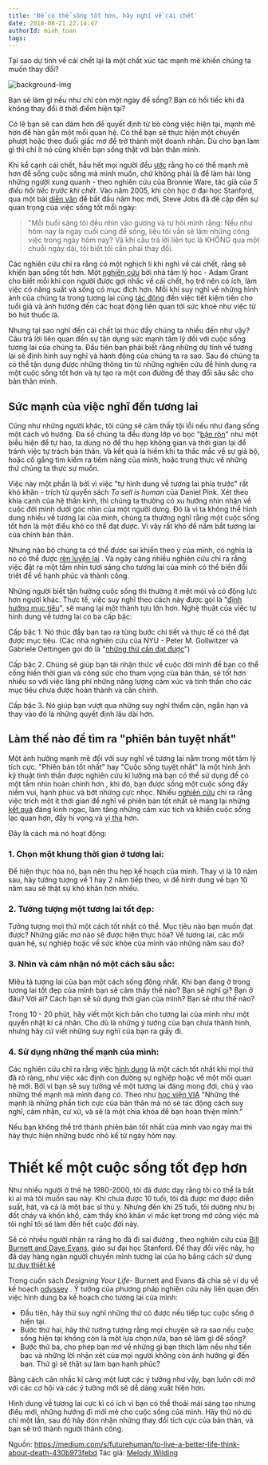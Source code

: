 ```yaml
---
title: 'Để có thể sống tốt hơn, hãy nghĩ về cái chết'
date: 2018-08-21 22:14:47
authorId: minh_toan
tags:
---
```

Tại sao dự tính về cái chết lại là một chất xúc tác mạnh mẽ khiến chúng ta muốn thay đổi?

![background-img](https://cdn-images-1.medium.com/max/2000/1*8VDdNmEfCanbuChjAV9i-A.jpeg)

Bạn sẽ làm gì nếu như chỉ còn một ngày để sống? Bạn có hối tiếc khi đã không thay đổi ở thời điểm hiện tại?
<!--more-->

Có lẽ bạn sẽ can đảm hơn để quyết định từ bỏ công việc hiện tại, mạnh mẽ hơn để hàn gắn một mối quan hệ. Có thể bạn sẽ thực hiện một chuyến phượt hoặc theo đuổi giấc mơ để trở thành một doanh nhân. Dù cho bạn làm gì thì chí ít nó cũng khiến bạn sống thật với bản thân mình.

Khi kề cạnh cái chết, hầu hết mọi người đều [ước](https://www.businessinsider.com/5-things-people-regret-on-their-deathbed-2013-12) rằng họ có thể mạnh mẽ hơn để sống cuộc sống mà mình muốn, chứ không phải là để làm hài lòng những người xung quanh - theo nghiên cứu của Bronnie Ware, tác giả của *5 điều hối tiếc trước khi chết*. Vào năm 2005, khi còn học ở đại học Stanford, qua một bài [diễn văn](https://www.ted.com/talks/steve_jobs_how_to_live_before_you_die) để bắt đầu năm học mới, Steve Jobs đã đề cập đến sự quan trọng của việc sống tốt mỗi ngày: 

> "Mỗi buổi sáng tôi đều nhìn vào gương và tự hỏi mình rằng: Nếu như hôm nay là ngày cuối cùng để sống, liệu tôi vẫn sẽ làm những công việc trong ngày hôm nay? Và khi câu trả lời liên tục là KHÔNG qua một chuỗi ngày dài, tôi biết tôi cần phải thay đổi.

Các nghiên cứu chỉ ra rằng có một nghịch lí khi nghĩ về cái chết, rằng sẽ khiến bạn sống tốt hơn. Một [nghiên cứu](https://faculty.wharton.upenn.edu/wp-content/uploads/2012/05/GrantWade-Benzoni_AMR2009%5B1%5D.pdf) bởi nhà tâm lý học - Adam Grant cho biết mỗi khi con người được gợi nhắc về cái chết, họ trở nên có ích, làm việc có năng suất và sống có mục đích hơn. Mỗi khi suy nghĩ về những hình ảnh của chúng ta trong tương lai cũng [tác động](https://hbr.org/2013/06/you-make-better-decisions-if-you-see-your-senior-self) đến việc tiết kiệm tiền cho tuổi già và ảnh hướng đến các hoạt động liên quan tới sức khoẻ như việc từ bỏ hút thuốc lá.

Nhưng tại sao nghĩ đến cái chết lại thúc đẩy chúng ta nhiều đến như vậy? Câu trả lời liên quan đến sự tận dụng sức mạnh tâm lý đối với cuộc sống tương lai của chúng ta. Đầu tiên bạn phải biết rằng những dự tính về tương lai sẽ định hình suy nghĩ và hành động của chúng ta ra sao. Sau đó chúng ta có thể tận dụng được những thông tin từ những nghiên cứu để hình dung ra một cuộc sống tốt hơn và tự tạo ra một con đường để thay đổi sâu sắc cho bản thân mình.

## Sức mạnh của việc nghĩ đến tương lai

Cũng như những người khác, tôi cũng sẽ cảm thấy tội lỗi nếu như đang sống một cách vô hướng. Đa số chúng ta đều dùng lớp vỏ bọc "[bận rộn](https://medium.com/s/story/the-united-states-of-workaholics-26ac8a40ae26)" như một biểu hiện để tự hào, ta dùng nó để thu hẹp không gian và thời gian lại để tránh việc tự trách bản thân. Và kết quả là hiếm khi  ta thắc mắc về sự giả bộ, hoặc cố gắng tìm kiếm ra tiềm năng của mình, hoặc trung thực về những thứ chúng ta thực sự muốn.

Việc này một phần là bởi vì việc "tự hình dung về tương lai phía trước" rất khó khăn - trích từ quyển sách *To sell is human* của Daniel Pink. Xét theo khía cạnh của hệ thần kinh, thì chúng ta thường có xu hướng nhìn nhận về cuộc đời mình dưới góc nhìn của một người dưng. Đó là vì ta không thể hình dung nhiều về tương lai của mình, chúng ta thường nghĩ rằng một cuộc sống tốt hơn là một điều khó có thể đạt được. Vì vậy rất khó để nắm bắt tương lai của chính bản thân.

Nhưng não bộ chúng ta có thể được sai khiến theo ý của mình, có nghĩa là nó có thể được [rèn luyện lại](https://melodywilding.com/train-brain-positive-heres/)  . Và ngày càng nhiều nghiên cứu chỉ ra rằng việc đặt ra một tầm nhìn tươi sáng cho tương lai của mình có thể biến đổi triệt để về hạnh phúc và thành công.

Những người biết tận hưởng cuộc sống thì thường ít mệt mỏi và có động lực hơn người khác. Thực tế, việc suy nghĩ theo cách này được gọi là "[định hướng mục tiêu](https://dash.harvard.edu/bitstream/handle/1/25558708/16-077.pdf?sequence=1)", sẽ mang lại một thành tựu lớn hơn. Nghệ thuật của việc tự hình dung về tương lai có ba cấp bậc:

Cấp bậc 1. Nó thúc đẩy bạn tạo ra từng bước chi tiết và thực tế có thể đạt được mục tiêu. (Các nhà nghiên cứu của NYU - Peter M. Gollwitzer và Gabriele Oettingen gọi đó là "[những thứ cần đạt được](https://www.psych.nyu.edu/gollwitzer/Implementation%20Intentions.pdf)")

Cấp bậc 2. Chúng sẽ giúp bạn tái nhận thức về cuộc đời mình để bạn có thể cống hiến thời gian và công sức cho tham vọng của bản thân, sẽ tốt hơn nhiều so với việc lãng phí những năng lượng cảm xúc và tinh thần cho các mục tiêu chưa được hoàn thành và căn chỉnh.

Cấp bậc 3. Nó giúp bạn vượt qua những suy nghĩ thiểm cận, ngắn hạn và thay vào đó là những quyết định lâu dài hơn.


## Làm thế nào để tìm ra "phiên bản tuyệt nhất"

Một ảnh hưởng mạnh mẽ đối với suy nghĩ về tương lai nằm trong một tâm lý tích cực. "Phiên bản tốt nhất" hay "Cuộc sống tuyệt nhất" là một hình ảnh kỹ thuật tinh thần được nghiên cứu kĩ lưỡng mà bạn có thể sử dụng để có một tầm nhìn hoàn chỉnh hơn , khi đó, bạn được sống một cuộc sống đầy niềm vui, hạnh phúc và bớt những cực nhọc. Nhiều [nghiên cứu](https://www.sciencedirect.com/science/article/pii/S0165178113006847) chỉ ra rằng việc trích một ít thời gian để nghĩ về phiên bản tốt nhất sẽ mang lại những [kết quả](https://link.springer.com/article/10.1007/s10902-018-9999-6) đáng kinh ngạc, làm tăng những cảm xúc tích và khiến cuộc sống lạc quan hơn, đầy hi vọng và [vị tha](https://betterhumans.coach.me/why-successful-people-choose-self-compassion-over-self-esteem-b89b9c3567c1) hơn.

Đây là cách mà nó hoạt động:

### 1. Chọn một khung thời gian ở tương lai:

Để hiện thực hóa nó, bạn nên thu hẹp kế hoạch của mình. Thay vì là 10 năm sau, hãy tưởng tượng về 1 hay 2 năm tiếp theo, vì để hình dung về bạn 10 năm sau sẽ thật sự khó khăn hơn nhiều.

### 2. Tưởng tượng một tương lai tốt đẹp:

Tưởng tượng mọi thứ một cách tốt nhất có thể. Mục tiêu nào bạn muốn đạt được? Những giấc mơ nào sẽ được hiện thực hóa? Về tương lai, các mối quan hệ, sự nghiệp hoặc về sức khỏe của mình vào những năm sau đó?

### 3. Nhìn và cảm nhận nó một cách sâu sắc:

Miêu tả tương lai của bạn một cách sống động nhất. Khi bạn đang ở trong tương lai tốt đẹp của mình bạn sẽ cảm thấy thế nào?  Bạn sẽ nghĩ gì? Bạn ở đâu? Với ai? Cách bạn sẽ sử dụng thời gian của mình? Bạn sẽ như thế nào?

Trong 10 - 20 phút, hãy viết một kịch bản cho tương lai của mình như một quyển nhật kí cá nhân. Cho dù là những ý tưởng của bạn chưa thành hình, nhưng hãy cứ viết những suy nghĩ của bạn ra giấy đi.

### 4. Sử dụng những thế mạnh của mình:
Các nghiên cứu chỉ ra rằng việc [hình dung](https://betterhumans.coach.me/the-complete-guide-to-visualization-for-logical-and-rational-people-f1dadd10029f) là một cách tốt nhất khi mọi thứ đã rõ ràng, như việc xác định con đường sự nghiệp hoặc về một mối quan hệ mới. Bởi vì bạn sẽ suy tưởng về một tương lai đáng mong đợi, chú ý vào những thế mạnh mà mình đang có. Theo như [học viện VIA](http://www.viacharacter.org/www/Character-Strengths) "Những thế mạnh là những phần tích cực của bản thân mà nó sẽ tác động cách suy nghĩ, cảm nhận, cư xử, và sẽ là một chìa khóa để bạn hoàn thiện mình."

Nếu bạn không thể trở thành phiên bản tốt nhất của mình vào ngày mai thì hãy thực hiện những bước nhỏ kể từ ngày hôm nay.

# Thiết kế một cuộc sống tốt đẹp hơn
Như nhiều người ở thế hệ 1980-2000, tôi đã được dạy rằng tôi có thể là bất kì ai mà tôi muốn sau này. Khi chưa được 10 tuổi, tôi đã được mơ được diễn suất, hát, và cả là một bác sĩ thú y. Nhưng đến khi 25 tuổi, tôi dường như bị đốt cháy và khốn khổ, cảm thấy khó khăn vì mắc kẹt trong mớ công việc mà tôi nghĩ tôi sẽ làm đến hết cuộc đời này. 

Sẽ có nhiều người nhận ra rằng họ đã đi sai đường , theo nghiên cứu của [Bill Burnett and Dave Evans](http://lifedesignlab.stanford.edu/), giáo sư đại học Stanford. Để thay đổi việc này, họ đã dạy hàng ngàn người chuyển mình tương lai của họ bằng cách sử dụng [tư duy thiết kế ](http://mitsloan.mit.edu/newsroom/articles/design-thinking-explained/)

Trong cuốn sách *Designing Your Life*- Burnett and Evans đã chia sẻ ví dụ về kế hoạch [odyssey](http://designingyour.life/wp-content/uploads/2016/08/DYL_ODYSSEY-PLANNING-WORKSHEET.pdf) . Ý tưởng của phương pháp nghiên cứu này liên quan đến việc hình dung ba kế hoạch cho tương lai của mình: 

 - Đầu tiên, hãy thử suy nghĩ những thứ có được nếu tiếp tục cuộc sống ở hiện tại.
 - Bước thứ hai, hãy thử tưởng tượng rằng mọi chuyện sẽ ra sao nếu cuộc sống hiện tại không còn là một lựa chọn nữa, bạn sẽ làm gì để sống?
 - Bước thứ ba, cho phép bạn mơ về những gì bạn thích làm nếu như tiền bạc và những lời nhận xét của mọi người không còn ảnh hưởng gì đến bạn. Thứ gì sẽ thật sự làm bạn hạnh phúc?

Bằng cách cân nhắc kĩ càng một lượt các ý tưởng như vậy, bạn luôn cởi mở với các cơ hội và các ý tưởng mới sẽ dễ dàng xuất hiện hơn.

Hình dung về tương lai cực kì có ích vì bạn có thể thoải mái sáng tạo nhưng điều mới, những hướng đi mới mẻ cho cuộc sống của mình. Hãy thử nó dù chỉ một lần, sau đó hãy đón nhận những thay đổi tích cực của bản thân, và bạn sẽ trở thành người thành công.

Nguồn: https://medium.com/s/futurehuman/to-live-a-better-life-think-about-death-430b973febd 
Tác giả: [Melody Wilding](https://medium.com/@melodywilding)
